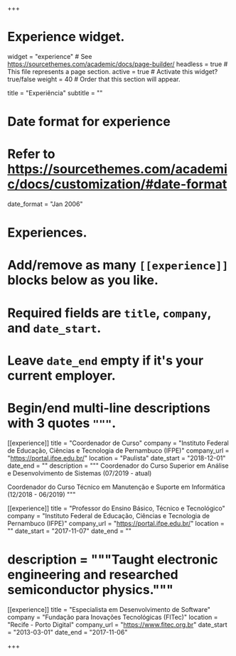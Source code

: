 +++
# Experience widget.
widget = "experience"  # See https://sourcethemes.com/academic/docs/page-builder/
headless = true  # This file represents a page section.
active = true  # Activate this widget? true/false
weight = 40  # Order that this section will appear.

title = "Experiência"
subtitle = ""

# Date format for experience
#   Refer to https://sourcethemes.com/academic/docs/customization/#date-format
date_format = "Jan 2006"

# Experiences.
#   Add/remove as many `[[experience]]` blocks below as you like.
#   Required fields are `title`, `company`, and `date_start`.
#   Leave `date_end` empty if it's your current employer.
#   Begin/end multi-line descriptions with 3 quotes `"""`.

[[experience]]
  title = "Coordenador de Curso"
  company = "Instituto Federal de Educação, Ciências e Tecnologia de Pernambuco (IFPE)"
  company_url = "https://portal.ifpe.edu.br/"
  location = "Paulista"
  date_start = "2018-12-01"
  date_end = ""
  description = """
  Coordenador do Curso Superior em Análise e Desenvolvimento de Sistemas (07/2019 - atual)
  
  Coordenador do Curso Técnico em Manutenção e Suporte em Informática (12/2018 - 06/2019)
  """

[[experience]]
  title = "Professor do Ensino Básico, Técnico e Tecnológico"
  company = "Instituto Federal de Educação, Ciências e Tecnologia de Pernambuco (IFPE)"
  company_url = "https://portal.ifpe.edu.br/"
  location = ""
  date_start = "2017-11-07"
  date_end = ""
#  description = """Taught electronic engineering and researched semiconductor physics."""

[[experience]]
 title = "Especialista em Desenvolvimento de Software"
 company = "Fundação para Inovações Tecnológicas (FITec)"
 location = "Recife - Porto Digital"
 company_url = "https://www.fitec.org.br"
 date_start = "2013-03-01"
 date_end = "2017-11-06"

+++
